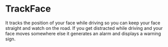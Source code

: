 # TrackFace
It tracks the position of your face while driving so you can keep your face straight and watch on the road. If you get distracted while driving and your face moves somewhere else it generates an alarm and displays a warning sign.
